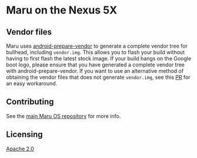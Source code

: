 # Maru on the Nexus 5X

## Vendor files

Maru uses [android-prepare-vendor](https://github.com/anestisb/android-prepare-vendor) to generate a complete vendor tree for bullhead, including `vendor.img`. This allows you to flash your build without having to first flash the latest stock image. If your build hangs on the Google boot logo, please ensure that you have generated a complete vendor tree with android-prepare-vendor. If you want to use an alternative method of obtaining the vendor files that does not generate `vendor.img`, see this [PR](https://github.com/maruos/android_device_lge_bullhead/pull/1) for an easy workaround.

## Contributing

See the [main Maru OS repository](https://github.com/maruos/maruos) for more
info.

## Licensing

[Apache 2.0](https://github.com/maruos/maruos/blob/master/LICENSE)
